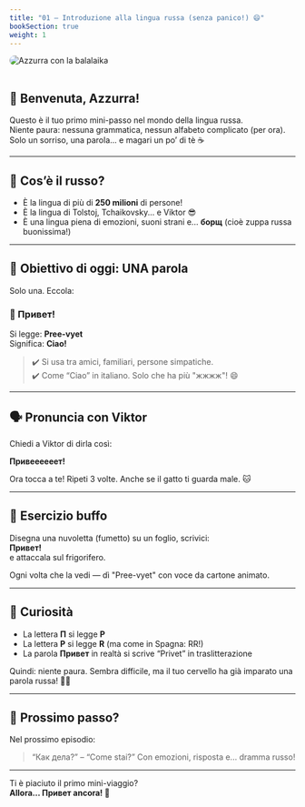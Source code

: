```yaml
---
title: "01 – Introduzione alla lingua russa (senza panico!) 😄"
bookSection: true
weight: 1
---
```


<img src="/azzurra-balalaika.png" alt="Azzurra con la balalaika" style="max-width: 100%; border-radius: 10px; margin-bottom: 1rem;">

## 👋 Benvenuta, Azzurra!

Questo è il tuo primo mini-passo nel mondo della lingua russa.  
Niente paura: nessuna grammatica, nessun alfabeto complicato (per ora).  
Solo un sorriso, una parola... e magari un po’ di tè ☕️

---

## 🧠 Cos’è il russo?

- È la lingua di più di **250 milioni** di persone!
- È la lingua di Tolstoj, Tchaikovsky... e Viktor 😎
- È una lingua piena di emozioni, suoni strani e... **борщ** (cioè zuppa russa buonissima!)

---

## 🎯 Obiettivo di oggi: UNA parola

Solo una. Eccola:

### 💬 Привет!  
Si legge: **Pree-vyet**  
Significa: **Ciao!**

> ✔️ Si usa tra amici, familiari, persone simpatiche.  
> ✔️ Come “Ciao” in italiano. Solo che ha più "жжжж"! 😄

---

## 🗣️ Pronuncia con Viktor

Chiedi a Viktor di dirla così:

**Привеееееет!**

Ora tocca a te! Ripeti 3 volte. Anche se il gatto ti guarda male. 🐱

---

## 🎨 Esercizio buffo

Disegna una nuvoletta (fumetto) su un foglio, scrivici:  
**Привет!**  
e attaccala sul frigorifero.

Ogni volta che la vedi — dì "Pree-vyet" con voce da cartone animato.

---

## 🎁 Curiosità

- La lettera **П** si legge **P**
- La lettera **Р** si legge **R** (ma come in Spagna: RR!)
- La parola **Привет** in realtà si scrive “Privet” in traslitterazione

Quindi: niente paura. Sembra difficile, ma il tuo cervello ha già imparato una parola russa! 🧠💪

---

## 🚀 Prossimo passo?

Nel prossimo episodio:
> “Как дела?” – “Come stai?”
Con emozioni, risposta e... dramma russo!

---

Ti è piaciuto il primo mini-viaggio?  
**Allora… Привет ancora! 🎉**
